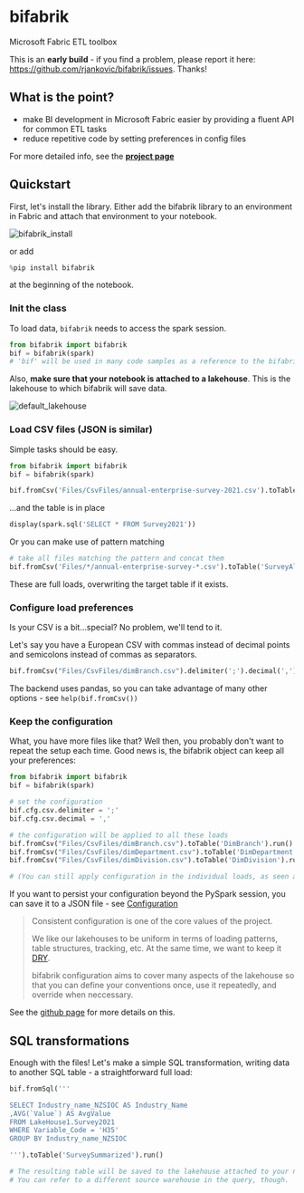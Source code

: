 # bifabrik
Microsoft Fabric ETL toolbox

This is an **early build** - if you find a problem, please report it here: https://github.com/rjankovic/bifabrik/issues. Thanks!

## What is the point?
 - make BI development in Microsoft Fabric easier by providing a fluent API for common ETL tasks
 - reduce repetitive code by setting preferences in config files

For more detailed info, see the **[project page](https://rjankovic.github.io/bifabrik/)**

## Quickstart

First, let's install the library. Either add the bifabrik library to an environment in Fabric and attach that environment to your notebook.

![bifabrik_install](https://github.com/rjankovic/bifabrik/assets/2221666/a7127858-2768-4b91-ae2d-71804a20ddcb)

or add 
```python
%pip install bifabrik
``` 
at the beginning of the notebook.

### Init the class
To load data, `bifabrik` needs to access the spark session.
```python
from bifabrik import bifabrik
bif = bifabrik(spark)
# 'bif' will be used in many code samples as a reference to the bifabrik class instance
```

Also, __make sure that your notebook is attached to a lakehouse__. This is the lakehouse to which bifabrik will save data.

![default_lakehouse](https://github.com/rjankovic/bifabrik/assets/2221666/60951119-b0ce-40b1-8e7e-ba07b78ac06a)

### Load CSV files (JSON is similar)
Simple tasks should be easy.

```python
from bifabrik import bifabrik
bif = bifabrik(spark)

bif.fromCsv('Files/CsvFiles/annual-enterprise-survey-2021.csv').toTable('Survey2021').run()
```
...and the table is in place

```python
display(spark.sql('SELECT * FROM Survey2021'))
```
Or you can make use of pattern matching
```python
# take all files matching the pattern and concat them
bif.fromCsv('Files/*/annual-enterprise-survey-*.csv').toTable('SurveyAll').run()
```
These are full loads, overwriting the target table if it exists.

### Configure load preferences
Is your CSV is a bit...special? No problem, we'll tend to it.

Let's say you have a European CSV with commas instead of decimal points and semicolons instead of commas as separators.
```python
bif.fromCsv("Files/CsvFiles/dimBranch.csv").delimiter(';').decimal(',').toTable('DimBranch').run()
```

The backend uses pandas, so you can take advantage of many other options - see `help(bif.fromCsv())`

### Keep the configuration
What, you have more files like that?  Well then, you probably don't want to repeat the setup each time.
Good news is, the bifabrik object can keep all your preferences:

```python
from bifabrik import bifabrik
bif = bifabrik(spark)

# set the configuration
bif.cfg.csv.delimiter = ';'
bif.cfg.csv.decimal = ','

# the configuration will be applied to all these loads
bif.fromCsv("Files/CsvFiles/dimBranch.csv").toTable('DimBranch').run()
bif.fromCsv("Files/CsvFiles/dimDepartment.csv").toTable('DimDepartment').run()
bif.fromCsv("Files/CsvFiles/dimDivision.csv").toTable('DimDivision').run()

# (You can still apply configuration in the individual loads, as seen above, to override the general configuration.)
```
If you want to persist your configuration beyond the PySpark session, you can save it to a JSON file - see [Configuration](https://rjankovic.github.io/bifabrik/tutorial/configuration.html)

> Consistent configuration is one of the core values of the project.
> 
> We like our lakehouses to be uniform in terms of loading patterns, table structures, tracking, etc. At the same time, we want to keep it [DRY](https://en.wikipedia.org/wiki/Don%27t_repeat_yourself).
> 
> bifabrik configuration aims to cover many aspects of the lakehouse so that you can define your conventions once, use it repeatedly, and override when neccessary.

See the [github page](https://rjankovic.github.io/bifabrik/tutorial/configuration.html) for more details on this.

## SQL transformations
Enough with the files! Let's make a simple SQL transformation, writing data to another SQL table - a straightforward full load:

```python
bif.fromSql('''

SELECT Industry_name_NZSIOC AS Industry_Name 
,AVG(`Value`) AS AvgValue
FROM LakeHouse1.Survey2021
WHERE Variable_Code = 'H35'
GROUP BY Industry_name_NZSIOC

''').toTable('SurveySummarized').run()

# The resulting table will be saved to the lakehouse attached to your notebook.
# You can refer to a different source warehouse in the query, though.
```
